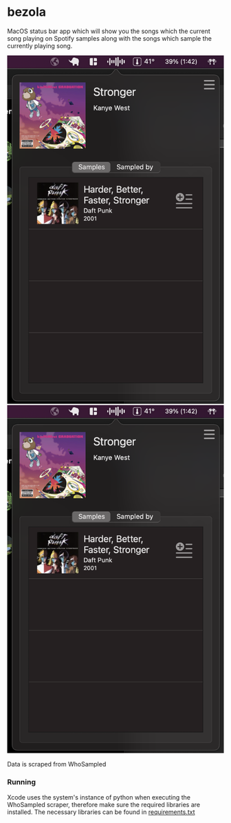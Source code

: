 # bezola

MacOS status bar app which will show you the songs which the current song playing on Spotify samples along with the songs which sample the currently playing song.

![samples](misc/samples.png "samples") ![sampled_by](misc/samples.png "sampled by")

Data is scraped from WhoSampled

### Running
Xcode uses the system's instance of python when executing the WhoSampled scraper, therefore make sure the required libraries are installed. The necessary libraries can be found in [requirements.txt](misc/requirements.txt)
